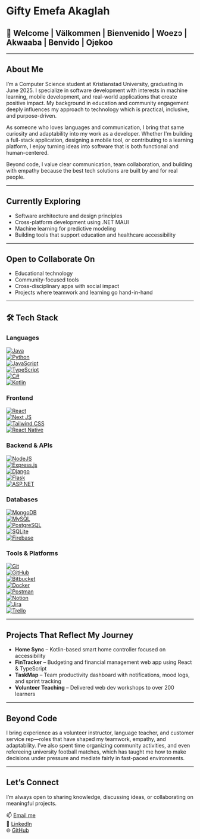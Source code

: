 # Gifty Emefa Akaglah

## 👋 Welcome | Välkommen | Bienvenido | Woezɔ | Akwaaba | Benvido | Ojekoo

---
## About Me

I’m a Computer Science student at Kristianstad University, graduating in June 2025. I specialize in software development with interests in machine learning, mobile development, and real-world applications that create positive impact. My background in education and community engagement deeply influences my approach to technology which is practical, inclusive, and purpose-driven.

As someone who loves languages and communication, I bring that same curiosity and adaptability into my work as a developer. Whether I'm building a full-stack application, designing a mobile tool, or contributing to a learning platform, I enjoy turning ideas into software that is both functional and human-centered.

Beyond code, I value clear communication, team collaboration, and building with empathy because the best tech solutions are built by and for real people.


---

## Currently Exploring

- Software architecture and design principles  
- Cross-platform development using .NET MAUI  
- Machine learning for predictive modeling  
- Building tools that support education and healthcare accessibility

---

## Open to Collaborate On

- Educational technology  
- Community-focused tools  
- Cross-disciplinary apps with social impact  
- Projects where teamwork and learning go hand-in-hand

---

## 🛠 Tech Stack

### Languages  
[![Java](https://img.shields.io/badge/Java-ED8B00?style=for-the-badge&logo=java&logoColor=white)](https://www.java.com)  
[![Python](https://img.shields.io/badge/Python-3776AB?style=for-the-badge&logo=python&logoColor=white)](https://www.python.org)  
[![JavaScript](https://img.shields.io/badge/JavaScript-F7DF1E?style=for-the-badge&logo=javascript&logoColor=black)](https://developer.mozilla.org/en-US/docs/Web/JavaScript)  
[![TypeScript](https://img.shields.io/badge/TypeScript-3178C6?style=for-the-badge&logo=typescript&logoColor=white)](https://www.typescriptlang.org)  
[![C#](https://img.shields.io/badge/C%23-239120?style=for-the-badge&logo=c-sharp&logoColor=white)](https://learn.microsoft.com/en-us/dotnet/csharp/)  
[![Kotlin](https://img.shields.io/badge/Kotlin-7F52FF?style=for-the-badge&logo=kotlin&logoColor=white)](https://kotlinlang.org)

### Frontend  
[![React](https://img.shields.io/badge/React-61DAFB?style=for-the-badge&logo=react&logoColor=black)](https://reactjs.org)  
[![Next JS](https://img.shields.io/badge/Next.js-000000?style=for-the-badge&logo=nextdotjs&logoColor=white)](https://nextjs.org)  
[![Tailwind CSS](https://img.shields.io/badge/Tailwind-06B6D4?style=for-the-badge&logo=tailwindcss&logoColor=white)](https://tailwindcss.com)  
[![React Native](https://img.shields.io/badge/React_Native-20232A?style=for-the-badge&logo=react&logoColor=61DAFB)](https://reactnative.dev)


### Backend & APIs  
[![NodeJS](https://img.shields.io/badge/Node.js-339933?style=for-the-badge&logo=nodedotjs&logoColor=white)](https://nodejs.org)  
[![Express.js](https://img.shields.io/badge/Express.js-404D59?style=for-the-badge)](https://expressjs.com)  
[![Django](https://img.shields.io/badge/Django-092E20?style=for-the-badge&logo=django&logoColor=white)](https://www.djangoproject.com)  
[![Flask](https://img.shields.io/badge/Flask-000000?style=for-the-badge&logo=flask&logoColor=white)](https://flask.palletsprojects.com)  
[![ASP.NET](https://img.shields.io/badge/ASP.NET-5C2D91?style=for-the-badge&logo=dotnet&logoColor=white)](https://dotnet.microsoft.com/en-us/apps/aspnet)


### Databases  
[![MongoDB](https://img.shields.io/badge/MongoDB-4EA94B?style=for-the-badge&logo=mongodb&logoColor=white)](https://www.mongodb.com)  
[![MySQL](https://img.shields.io/badge/MySQL-4479A1?style=for-the-badge&logo=mysql&logoColor=white)](https://www.mysql.com)  
[![PostgreSQL](https://img.shields.io/badge/PostgreSQL-4169E1?style=for-the-badge&logo=postgresql&logoColor=white)](https://www.postgresql.org)  
[![SQLite](https://img.shields.io/badge/SQLite-07405E?style=for-the-badge&logo=sqlite&logoColor=white)](https://www.sqlite.org)  
[![Firebase](https://img.shields.io/badge/Firebase-FFCA28?style=for-the-badge&logo=firebase&logoColor=black)](https://firebase.google.com)

### Tools & Platforms  
[![Git](https://img.shields.io/badge/Git-F05032?style=for-the-badge&logo=git&logoColor=white)](https://git-scm.com)  
[![GitHub](https://img.shields.io/badge/GitHub-181717?style=for-the-badge&logo=github&logoColor=white)](https://github.com)  
[![Bitbucket](https://img.shields.io/badge/Bitbucket-0052CC?style=for-the-badge&logo=bitbucket&logoColor=white)](https://bitbucket.org)  
[![Docker](https://img.shields.io/badge/Docker-2496ED?style=for-the-badge&logo=docker&logoColor=white)](https://www.docker.com)  
[![Postman](https://img.shields.io/badge/Postman-FF6C37?style=for-the-badge&logo=postman&logoColor=white)](https://www.postman.com)  
[![Notion](https://img.shields.io/badge/Notion-000000?style=for-the-badge&logo=notion&logoColor=white)](https://www.notion.so)  
[![Jira](https://img.shields.io/badge/Jira-0052CC?style=for-the-badge&logo=jira&logoColor=white)](https://www.atlassian.com/software/jira)  
[![Trello](https://img.shields.io/badge/Trello-0052CC?style=for-the-badge&logo=trello&logoColor=white)](https://trello.com)

---

## Projects That Reflect My Journey

- **Home Sync** – Kotlin-based smart home controller focused on accessibility  
- **FinTracker** – Budgeting and financial management web app using React & TypeScript  
- **TaskMap** – Team productivity dashboard with notifications, mood logs, and sprint tracking  
- **Volunteer Teaching** – Delivered web dev workshops to over 200 learners

---

## Beyond Code

I bring experience as a volunteer instructor, language teacher, and customer service rep—roles that have shaped my teamwork, empathy, and adaptability. I’ve also spent time organizing community activities, and even refereeing university football matches, which has taught me how to make decisions under pressure and mediate fairly in fast-paced environments.

---

## Let’s Connect

I’m always open to sharing knowledge, discussing ideas, or collaborating on meaningful projects.

📫 [Email me](mailto:giftyemy@gmail.com)  
🔗 [LinkedIn](https://www.linkedin.com/in/gifty-emefa-a-7264b7150)  
🌐 [GitHub](https://github.com/giftyemefatechhub)
